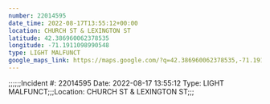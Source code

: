 ```yaml
---
number: 22014595
date_time: 2022-08-17T13:55:12+00:00
location: CHURCH ST & LEXINGTON ST
latitude: 42.386960062378535
longitude: -71.1911098990548
type: LIGHT MALFUNCT
google_maps_link: https://maps.google.com/?q=42.386960062378535,-71.1911098990548
---
```


;;;;;;Incident #: 22014595  Date: 2022-08-17 13:55:12   Type: LIGHT MALFUNCT;;;Location: CHURCH ST & LEXINGTON ST;;;
